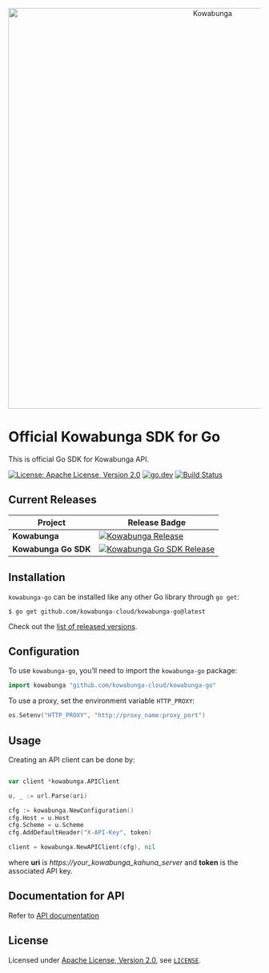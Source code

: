 <p align="center">
  <a href="https://www.kowabunga.cloud/?utm_source=github&utm_medium=logo" target="_blank">
    <picture>
      <source srcset="https://raw.githubusercontent.com/kowabunga-cloud/infographics/master/art/kowabunga-title-white.png" media="(prefers-color-scheme: dark)" />
      <source srcset="https://raw.githubusercontent.com/kowabunga-cloud/infographics/master/art/kowabunga-title-black.png" media="(prefers-color-scheme: light), (prefers-color-scheme: no-preference)" />
      <img src="https://raw.githubusercontent.com/kowabunga-cloud/infographics/master/art/kowabunga-title-black.png" alt="Kowabunga" width="800">
    </picture>
  </a>
</p>

# Official Kowabunga SDK for Go

This is official Go SDK for Kowabunga API.

[![License: Apache License, Version 2.0](https://img.shields.io/badge/License-Apache_2.0-blue.svg)](https://spdx.org/licenses/Apache-2.0.html)
[![go.dev](https://img.shields.io/badge/go.dev-pkg-007d9c.svg?style=flat)](https://pkg.go.dev/github.com/kowabunga-cloud/kowabunga-go)
[![Build Status](https://github.com/kowabunga-cloud/kowabunga-go/actions/workflows/go.yml/badge.svg)](https://github.com/kowabunga-cloud/kowabunga-go/actions/workflows/go.yml)

## Current Releases

| Project            | Release Badge                                                                                       |
|--------------------|-----------------------------------------------------------------------------------------------------|
| **Kowabunga**           | [![Kowabunga Release](https://img.shields.io/github/v/release/kowabunga-cloud/kowabunga)](https://github.com/kowabunga-cloud/kowabunga/releases) |
| **Kowabunga Go SDK**     | [![Kowabunga Go SDK Release](https://img.shields.io/github/v/release/kowabunga-cloud/kowabunga-go)](https://github.com/kowabunga-cloud/kowabunga-go/releases) |

## Installation

`kowabunga-go` can be installed like any other Go library through `go get`:

```console
$ go get github.com/kowabunga-cloud/kowabunga-go@latest
```

Check out the [list of released versions](https://github.com/kowabunga-cloud/kowabunga-go/releases).

## Configuration

To use `kowabunga-go`, you’ll need to import the `kowabunga-go` package:

```go
import kowabunga "github.com/kowabunga-cloud/kowabunga-go"
```

To use a proxy, set the environment variable `HTTP_PROXY`:

```go
os.Setenv("HTTP_PROXY", "http://proxy_name:proxy_port")
```

## Usage

Creating an API client can be done by:

```go

var client *kowabunga.APIClient

u, _ := url.Parse(uri)

cfg := kowabunga.NewConfiguration()
cfg.Host = u.Host
cfg.Scheme = u.Scheme
cfg.AddDefaultHeader("X-API-Key", token)

client = kowabunga.NewAPIClient(cfg), nil
```

where **uri** is *https://your_kowabunga_kahuna_server* and **token** is the associated API key.

## Documentation for API

Refer to [API documentation](API.md)

## License

Licensed under [Apache License, Version 2.0](https://opensource.org/license/apache-2-0), see [`LICENSE`](LICENSE).
